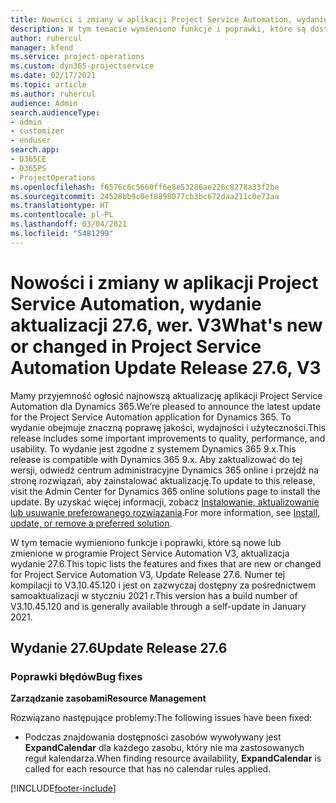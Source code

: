 ```yaml
---
title: Nowości i zmiany w aplikacji Project Service Automation, wydanie 27.6, poprawka, wer. V3
description: W tym temacie wymieniono funkcje i poprawki, które są dostępne w aktualizacji Project Service Automation, wydanie 27.6, poprawka, wersja V3.
author: ruhercul
manager: kfend
ms.service: project-operations
ms.custom: dyn365-projectservice
ms.date: 02/17/2021
ms.topic: article
ms.author: ruhercul
audience: Admin
search.audienceType:
- admin
- customizer
- enduser
search.app:
- D365CE
- D365PS
- ProjectOperations
ms.openlocfilehash: f6576c6c5660ff6e8e53286ae226c8278a33f2be
ms.sourcegitcommit: 24528bb9c0ef8898077cb3bc672daa211c0e73aa
ms.translationtype: HT
ms.contentlocale: pl-PL
ms.lasthandoff: 03/04/2021
ms.locfileid: "5481299"
---
```

# <a name="whats-new-or-changed-in-project-service-automation-update-release-276-v3"></a><span data-ttu-id="b4806-103">Nowości i zmiany w aplikacji Project Service Automation, wydanie aktualizacji 27.6, wer. V3</span><span class="sxs-lookup"><span data-stu-id="b4806-103">What's new or changed in Project Service Automation Update Release 27.6, V3</span></span>

<span data-ttu-id="b4806-104">Mamy przyjemność ogłosić najnowszą aktualizację aplikacji Project Service Automation dla Dynamics 365.</span><span class="sxs-lookup"><span data-stu-id="b4806-104">We’re pleased to announce the latest update for the Project Service Automation application for Dynamics 365.</span></span> <span data-ttu-id="b4806-105">To wydanie obejmuje znaczną poprawę jakości, wydajności i użyteczności.</span><span class="sxs-lookup"><span data-stu-id="b4806-105">This release includes some important improvements to quality, performance, and usability.</span></span> <span data-ttu-id="b4806-106">To wydanie jest zgodne z systemem Dynamics 365 9.x.</span><span class="sxs-lookup"><span data-stu-id="b4806-106">This release is compatible with Dynamics 365 9.x.</span></span> <span data-ttu-id="b4806-107">Aby zaktualizować do tej wersji, odwiedź centrum administracyjne Dynamics 365 online i przejdź na stronę rozwiązań, aby zainstalować aktualizację.</span><span class="sxs-lookup"><span data-stu-id="b4806-107">To update to this release, visit the Admin Center for Dynamics 365 online solutions page to install the update.</span></span> <span data-ttu-id="b4806-108">By uzyskać więcej informacji, zobacz [Instalowanie, aktualizowanie lub usuwanie preferowanego rozwiązania](https://docs.microsoft.com/power-platform/admin/install-remove-preferred-solution).</span><span class="sxs-lookup"><span data-stu-id="b4806-108">For more information, see [Install, update, or remove a preferred solution](https://docs.microsoft.com/power-platform/admin/install-remove-preferred-solution).</span></span>

<span data-ttu-id="b4806-109">W tym temacie wymieniono funkcje i poprawki, które są nowe lub zmienione w programie Project Service Automation V3, aktualizacja wydanie 27.6.</span><span class="sxs-lookup"><span data-stu-id="b4806-109">This topic lists the features and fixes that are new or changed for Project Service Automation V3, Update Release 27.6.</span></span> <span data-ttu-id="b4806-110">Numer tej kompilacji to V3.10.45.120 i jest on zazwyczaj dostępny za pośrednictwem samoaktualizacji w styczniu 2021 r.</span><span class="sxs-lookup"><span data-stu-id="b4806-110">This version has a build number of V3.10.45.120 and is generally available through a self-update in January 2021.</span></span>

## <a name="update-release-276"></a><span data-ttu-id="b4806-111">Wydanie 27.6</span><span class="sxs-lookup"><span data-stu-id="b4806-111">Update Release 27.6</span></span>

### <a name="bug-fixes"></a><span data-ttu-id="b4806-112">Poprawki błędów</span><span class="sxs-lookup"><span data-stu-id="b4806-112">Bug fixes</span></span>


<span data-ttu-id="b4806-113">**Zarządzanie zasobami**</span><span class="sxs-lookup"><span data-stu-id="b4806-113">**Resource Management**</span></span>

<span data-ttu-id="b4806-114">Rozwiązano następujące problemy:</span><span class="sxs-lookup"><span data-stu-id="b4806-114">The following issues have been fixed:</span></span>

- <span data-ttu-id="b4806-115">Podczas znajdowania dostępności zasobów wywoływany jest **ExpandCalendar** dla każdego zasobu, który nie ma zastosowanych reguł kalendarza.</span><span class="sxs-lookup"><span data-stu-id="b4806-115">When finding resource availability, **ExpandCalendar** is called for each resource that has no calendar rules applied.</span></span>


[!INCLUDE[footer-include](../includes/footer-banner.md)]
